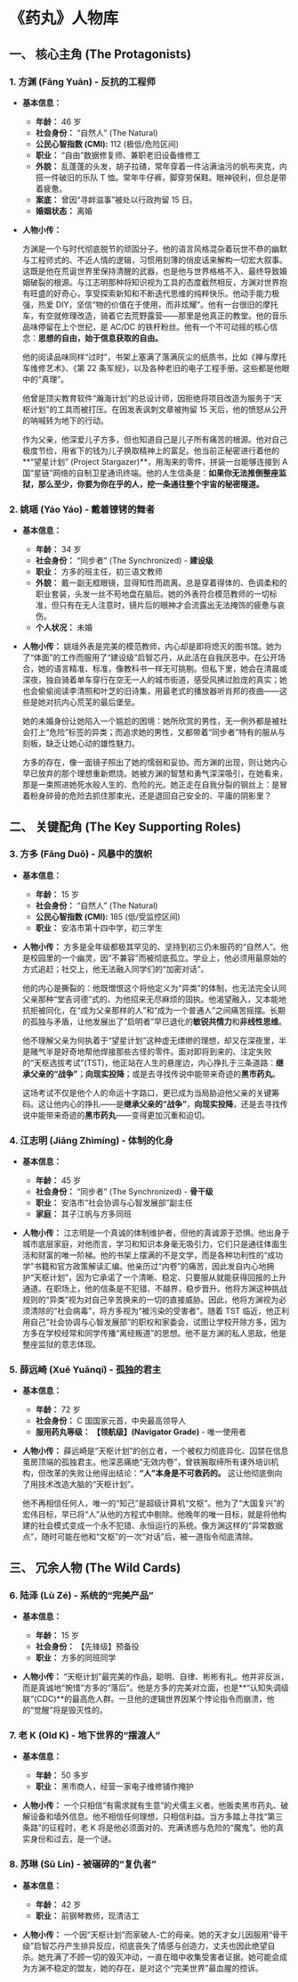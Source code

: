 # 《药丸》人物库

## **一、 核心主角 (The Protagonists)**

### **1. 方渊 (Fāng Yuān) - 反抗的工程师**

- **基本信息：**

  - **年龄：** 46 岁
  - **社会身份：** “自然人” (The Natural)
  - **公民心智指数 (CMI):** 112 (极低/危险区间)
  - **职业：** “自由”数据修复师、兼职老旧设备维修工
  - **外貌：** 乱蓬蓬的头发，胡子拉碴，常年穿着一件沾满油污的帆布夹克，内搭一件破旧的乐队 T 恤。常年牛仔裤，脚穿劳保鞋。眼神锐利，但总是带着疲惫。
  - **案底：** 曾因“寻衅滋事”被处以行政拘留 15 日。
  - **婚姻状态：** 离婚

- **人物小传：**

  方渊是一个与时代彻底脱节的顽固分子。他的语言风格混杂着玩世不恭的幽默与工程师式的、不近人情的逻辑，习惯用刻薄的俏皮话来解构一切宏大叙事。这既是他在荒诞世界里保持清醒的武器，也是他与世界格格不入、最终导致婚姻破裂的根源。与江志明那种将知识视为工具的态度截然相反，方渊对世界抱有旺盛的好奇心，享受探索新知和不断迭代思维的纯粹快乐。他动手能力极强，热爱 DIY，坚信“物的价值在于使用，而非炫耀”。他有一台很旧的摩托车，有空就修理改造，骑着它去荒野露营——那里是他真正的教堂。他的音乐品味停留在上个世纪，是 AC/DC 的铁杆粉丝。他有一个不可动摇的核心信念：**思想的自由，始于信息获取的自由。**

  他的阅读品味同样“过时”，书架上塞满了落满灰尘的纸质书，比如《禅与摩托车维修艺术》、《第 22 条军规》，以及各种老旧的电子工程手册。这些都是他眼中的“真理”。

  他曾是顶尖教育软件“瀚海计划”的总设计师，因拒绝将项目改造为服务于“天枢计划”的工具而被打压。在因发表讽刺文章被拘留 15 天后，他的愤怒从公开的呐喊转为地下的行动。

  作为父亲，他深爱儿子方多，但也知道自己是儿子所有痛苦的根源。他对自己极度节俭，用省下的钱为儿子换取精神上的富足。他当前正秘密进行着他的**“望星计划” (Project Stargazer)**，用淘来的零件，拼装一台能够连接到 A 国“星链”网络的自制卫星通讯终端。他的人生信条是：**如果你无法推倒整座监狱，那么至少，你要为你在乎的人，挖一条通往整个宇宙的秘密隧道。**

### **2. 姚瑶 (Yáo Yáo) - 戴着镣铐的舞者**

- **基本信息：**

  - **年龄：** 34 岁
  - **社会身份：** “同步者” (The Synchronized) - **建设级**
  - **职业：** 方多的班主任，初三语文教师
  - **外貌：** 戴一副无框眼镜，显得知性而疏离。总是穿着得体的、色调柔和的职业套装，头发一丝不苟地盘在脑后。她的外表符合模范教师的一切标准，但只有在无人注意时，镜片后的眼神才会流露出无法掩饰的疲惫与哀伤。
  - **个人状况：** 未婚

- **人物小传：**
  姚瑶外表是完美的模范教师，内心却是即将熄灭的图书馆。她为了“体面”的工作而服用了“建设级”启智芯丹，从此活在自我厌恶中。在公开场合，她的语言精准、标准，像教科书一样无可挑剔。但私下里，她会在清晨或深夜，独自骑着单车穿行在空无一人的城市街道，感受风拂过脸庞的真实；她也会偷偷阅读李清照和叶芝的旧诗集，用最老式的播放器听肖邦的夜曲——这些是她对抗内心荒芜的最后堡垒。

  她的未婚身份让她陷入一个尴尬的困境：她所欣赏的男性，无一例外都是被社会打上“危险”标签的异类；而追求她的男性，又都带着“同步者”特有的服从与刻板，缺乏让她心动的雄性魅力。

  方多的存在，像一面镜子照出了她的懦弱和妥协。而方渊的出现，则让她内心早已放弃的那个理想重新燃烧。她被方渊的智慧和勇气深深吸引，在她看来，那是一束照进她死水般人生的、危险的光。她正走在自我分裂的钢丝上：是冒着粉身碎骨的危险去抓住那束光，还是退回自己安全的、平庸的阴影里？

## **二、 关键配角 (The Key Supporting Roles)**

### **3. 方多 (Fāng Duō) - 风暴中的旗帜**

- **基本信息：**

  - **年龄：** 15 岁
  - **社会身份：** “自然人” (The Natural)
  - **公民心智指数 (CMI):** 185 (低/受监控区间)
  - **职业：** 安洛市第十四中学，初三学生

- **人物小传：**
  方多是全年级都极其罕见的、坚持到初三仍未服药的“自然人”。他是校园里的一个幽灵，因“不兼容”而被彻底孤立。学业上，他必须用最原始的方式追赶；社交上，他无法融入同学们的“加密对话”。

  他的内心是撕裂的：他既憎恨这个将他定义为“异类”的体制，也无法完全认同父亲那种“堂吉诃德”式的、为他招来无尽麻烦的固执。他渴望融入，又本能地抗拒被同化，在“成为父亲那样的人”和“成为一个普通人”之间痛苦摇摆。长期的孤独与矛盾，让他发展出了“启明者”早已退化的**敏锐共情力**和**非线性思维**。

  他不理解父亲为何执着于“望星计划”这种虚无缥缈的理想，却又在深夜里，半是赌气半是好奇地帮他焊接那些古怪的零件。面对即将到来的、注定失败的“天枢选拔考试”(TST)，他正站在人生的悬崖边，内心挣扎于三条道路：**继承父亲的“战争”**；**向现实投降**；或是去寻找传说中能带来奇迹的**黑市药丸**。

  这场考试不仅是他个人的命运十字路口，更已成为当局胁迫他父亲的关键筹码。这让他内心的挣扎——是**继承父亲的“战争”**，**向现实投降**，还是去寻找传说中能带来奇迹的**黑市药丸**——变得更加沉重和迫切。

### **4. 江志明 (Jiāng Zhìmíng) - 体制的化身**

- **基本信息：**

  - **年龄：** 45 岁
  - **社会身份：** “同步者” (The Synchronized) - **骨干级**
  - **职业：** 安洛市“社会协调与心智发展部”副主任
  - **家庭：** 其子江帆与方多同班

- **人物小传：**
  江志明是一个真诚的体制维护者，但他的真诚源于恐惧。他出身于城市底层家庭，对他而言，学习和知识本身毫无吸引力，它们只是通往体面生活和财富的唯一阶梯。他的书架上摆满的不是文学，而是各种功利性的“成功学”书籍和官方政策解读汇编。他亲历过“内卷”的痛苦，因此发自内心地拥护“天枢计划”，因为它承诺了一个清晰、稳定、只要服从就能获得回报的上升通道。在职场上，他的信条是不犯错、不越界，稳步晋升。他将方渊这种挑战规则的“异类”视为对自己辛苦换来的一切的直接威胁。因此，他将方渊视为必须清除的“社会病毒”，将方多视为“被污染的受害者”。随着 TST 临近，他正利用自己“社会协调与心智发展部”的职权和家委会，试图让学校开除方多，因为方多在学校经常和同学传播“离经叛道”的思想。他不是方渊的私人恩敌，他是整座监狱的意志体现。

### **5. 薛远崎 (Xuē Yuǎnqí) - 孤独的君主**

- **基本信息：**

  - **年龄：** 72 岁
  - **社会身份：** C 国国家元首，中央最高领导人
  - **服用药丸等级：** **【领航级】(Navigator Grade)** - 唯一使用者

- **人物小传：**
  薛远崎是“天枢计划”的创立者，一个被权力彻底异化、囚禁在信息茧房顶端的孤独君主。他深恶痛绝“无效内卷”，曾铁腕取缔所有课外培训机构，但改革的失败让他得出结论：**“人”本身是不可救药的。** 这让他彻底倒向了用技术改造大脑的“天枢计划”。

  他不再相信任何人，唯一的“知己”是超级计算机“文枢”。他为了“大国复兴”的宏伟目标，早已将“人”从他的方程式中剔除。他晚年的唯一目标，就是将他构建的社会模式变成一个永不犯错、永恒运行的系统。像方渊这样的“异常数据点”，随时可能在他和“文枢”的一次“对话”后，被一道指令彻底清除。

## **三、 冗余人物 (The Wild Cards)**

### **6. 陆泽 (Lù Zé) - 系统的“完美产品”**

- **基本信息：**

  - **年龄：** 15 岁
  - **社会身份：** 【先锋级】预备役
  - **职业：** 方多的同班同学

- **人物小传：**
  “天枢计划”最完美的作品，聪明、自律、彬彬有礼。他并非反派，而是真诚地“惋惜”方多的“落后”。他是方多的完美对立面，也是**“认知失调级联”(CDC)**的最高危人群。一旦他的逻辑世界因某个悖论指令而崩溃，他的“觉醒”将是毁灭性的。

### **7. 老 K (Old K) - 地下世界的“摆渡人”**

- **基本信息：**

  - **年龄：** 50 多岁
  - **职业：** 黑市商人，经营一家电子维修铺作掩护

- **人物小传：**
  一个只相信“有需求就有生意”的犬儒主义者。他贩卖黑市药丸、破解设备和墙外信息。他不相信任何理想，只相信利益。当方多踏上寻找“第三条路”的征程时，老 K 将是他必须面对的、充满诱惑与危险的“魔鬼”。他的真实身份和过去，是一个谜。

### **8. 苏琳 (Sū Lín) - 被碾碎的“复仇者”**

- **基本信息：**

  - **年龄：** 42 岁
  - **职业：** 前钢琴教师，现清洁工

- **人物小传：**
  一个因“天枢计划”而家破人-亡的母亲。她的天才女儿因服用“骨干级”启智芯丹产生排异反应，彻底丧失了情感与创造力，丈夫也因此绝望自杀。她充满了不顾一切的毁灭冲动，一直在暗中收集受害者证据。她可能会成为方渊不稳定的盟友，她的存在，是对这个“完美世界”最血腥的控诉。
